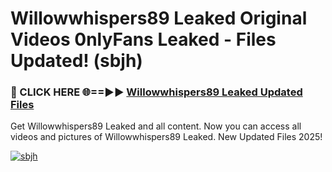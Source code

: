 # Willowwhispers89 Leaked Original Videos 0nlyFans Leaked - Files Updated! (sbjh)

<h3>🔴 CLICK HERE 🌐==►► <a href="https://tinyurl.com/ehrbuxhb" rel="nofollow">Willowwhispers89 Leaked Updated Files</a></h3>

Get Willowwhispers89 Leaked and all content. Now you can access all videos and pictures of Willowwhispers89 Leaked. New Updated Files 2025!

[![sbjh](https://i.imgur.com/lVYEuWS.gif)](https://tinyurl.com/ehrbuxhb)
